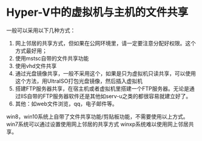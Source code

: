 # Hyper-V中的虚拟机与主机的文件共享

一般可以采用以下几种方式：
1. 网上邻居的共享方式，但如果在公网环境里，请一定要注意分配好权限。这个方式最好用；
2. 使用mstsc自带的文件共享功能
3. 使用vhd文件共享
4. 通过光盘镜像共享，一般不采用这个，如果是只为虚拟机只读共享，可以使用这个方法，用UltraISO打包光盘镜像，然后插入虚拟机
5. 搭建FTP服务器共享，在宿主机或者虚拟机里搭建一个FTP服务器。无论是通过IIS自带的FTP服务器软件还是其他如serv-u之类的都很容易就建立好了。
6. 其他：如web文件浏览，qq，电子邮件等。

win8，win10系统上自带了文件共享功能/剪贴板功能，不需要使用以上方式。
win7系统可以通过设置使用网上邻居的共享方式
winxp系统难以使用网上邻居共享。
